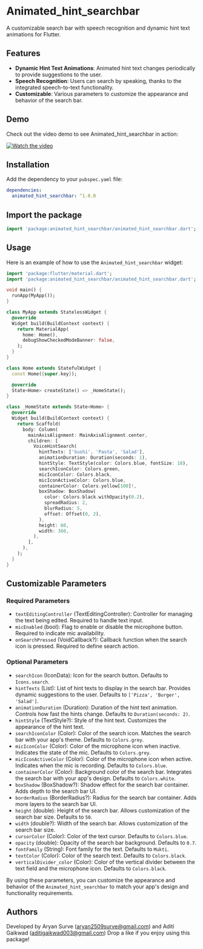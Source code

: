 # Animated_hint_searchbar

A customizable search bar with speech recognition and dynamic hint text animations for Flutter.

## Features

- **Dynamic Hint Text Animations**: Animated hint text changes periodically to provide suggestions to the user.
- **Speech Recognition**: Users can search by speaking, thanks to the integrated speech-to-text functionality.
- **Customizable**: Various parameters to customize the appearance and behavior of the search bar.

## Demo

Check out the video demo to see Animated_hint_searchbar in action:

[![Watch the video](https://img.youtube.com/vi/YOUR_VIDEO_ID/maxresdefault.jpg)](https://www.youtube.com/watch?v=YOUR_VIDEO_ID)

## Installation

Add the dependency to your `pubspec.yaml` file:

```yaml
dependencies:
  animated_hint_searchbar: ^1.0.0
```

## Import the package

```dart
import 'package:animated_hint_searchbar/animated_hint_searchbar.dart';
```

## Usage

Here is an example of how to use the `Animated_hint_searchbar` widget:

```dart
import 'package:flutter/material.dart';
import 'package:animated_hint_searchbar/animated_hint_searchbar.dart';

void main() {
  runApp(MyApp());
}

class MyApp extends StatelessWidget {
  @override
  Widget build(BuildContext context) {
    return MaterialApp(
      home: Home(),
      debugShowCheckedModeBanner: false,
    );
  }
}

class Home extends StatefulWidget {
  const Home({super.key});

  @override
  State<Home> createState() => _HomeState();
}

class _HomeState extends State<Home> {
  @override
  Widget build(BuildContext context) {
    return Scaffold(
      body: Column(
        mainAxisAlignment: MainAxisAlignment.center,
        children: [
          VoiceHintSearch(
            hintTexts: ['Sushi', 'Pasta', 'Salad'],
            animationDuration: Duration(seconds: 1),
            hintStyle: TextStyle(color: Colors.blue, fontSize: 18),
            searchIconColor: Colors.green,
            micIconColor: Colors.black,
            micIconActiveColor: Colors.blue,
            containerColor: Colors.yellow[100]!,
            boxShadow: BoxShadow(
              color: Colors.black.withOpacity(0.2),
              spreadRadius: 2,
              blurRadius: 5,
              offset: Offset(0, 2),
            ),
            height: 60,
            width: 360,
          ),
        ],
      ),
    );
  }
}
```

## Customizable Parameters

### Required Parameters

- `textEditingController` (TextEditingController): Controller for managing the text being edited. Required to handle text input.
- `micEnabled` (bool): Flag to enable or disable the microphone button. Required to indicate mic availability.
- `onSearchPressed` (VoidCallback?): Callback function when the search icon is pressed. Required to define search action.

### Optional Parameters

- `searchIcon` (IconData): Icon for the search button. Defaults to `Icons.search`.
- `hintTexts` (List<String>): List of hint texts to display in the search bar. Provides dynamic suggestions to the user. Defaults to `['Pizza', 'Burger', 'Salad']`.
- `animationDuration` (Duration): Duration of the hint text animation. Controls how fast the hints change. Defaults to `Duration(seconds: 2)`.
- `hintStyle` (TextStyle?): Style of the hint text. Customizes the appearance of the hint text.
- `searchIconColor` (Color): Color of the search icon. Matches the search bar with your app's theme. Defaults to `Colors.grey`.
- `micIconColor` (Color): Color of the microphone icon when inactive. Indicates the state of the mic. Defaults to `Colors.grey`.
- `micIconActiveColor` (Color): Color of the microphone icon when active. Indicates when the mic is recording. Defaults to `Colors.blue`.
- `containerColor` (Color): Background color of the search bar. Integrates the search bar with your app's design. Defaults to `Colors.white`.
- `boxShadow` (BoxShadow?): Shadow effect for the search bar container. Adds depth to the search bar UI.
- `borderRadius` (BorderRadius?): Radius for the search bar container. Adds more layers to the search bar UI.
- `height` (double): Height of the search bar. Allows customization of the search bar size. Defaults to `50`.
- `width` (double?): Width of the search bar. Allows customization of the search bar size.
- `cursorColor` (Color): Color of the text cursor. Defaults to `Colors.blue`.
- `opacity` (double): Opacity of the search bar background. Defaults to `0.7`.
- `fontFamily` (String): Font family for the text. Defaults to `Mukti`.
- `textColor` (Color): Color of the search text. Defaults to `Colors.black`.
- `verticalDivider_color` (Color): Color of the vertical divider between the text field and the microphone icon. Defaults to `Colors.black`.

By using these parameters, you can customize the appearance and behavior of the `Animated_hint_searchbar` to match your app's design and functionality requirements.

## Authors

Developed by Aryan Surve (aryan2509surve@gmail.com) and Aditi Gaikwad (aditigaikwad003@gmail.com)
Drop a like if you enjoy using this package!
